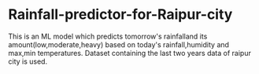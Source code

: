 # Rainfall-predictor-for-Raipur-city
This is an ML model which predicts tomorrow's rainfalland its amount(low,moderate,heavy) based on today's rainfall,humidity and max,min temperatures.
Dataset containing the last two years data of raipur city is used.
